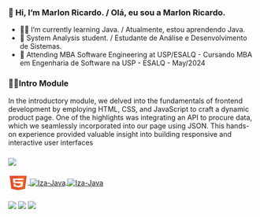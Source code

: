 ### 👋 Hi, I’m Marlon Ricardo. / Olá, eu sou a Marlon Ricardo.

- 👨‍💻 I’m currently learning Java. / Atualmente, estou aprendendo Java.
- 📘 System Analysis student. / Estudante de Análise e Desenvolvimento de Sistemas. 
- 📙 Attending MBA Software Engineering at USP/ESALQ - Cursando MBA em Engenharia de Software na USP - ESALQ - May/2024

### 👨‍💻Intro Module

In the introductory module, we delved into the fundamentals of frontend development by employing HTML, CSS, and JavaScript to craft a dynamic product page. One of the highlights was integrating an API to procure data, which we seamlessly incorporated into our page using JSON. This hands-on experience provided valuable insight into building responsive and interactive user interfaces

###

<div>
  <a href="https://github.com/marlonricardo">
  <img height="180em" src="https://github-readme-stats.vercel.app/api/top-langs/?username=ricardmarlon&layout=compact&langs_count=7&theme=dracula"/>
</div>
  
  
<div style="display: inline_block"><br>
  <img align="center" alt="Iza-HTML" height="30" width="40" src="https://raw.githubusercontent.com/devicons/devicon/master/icons/html5/html5-original.svg">
  <img align="center" alt="Iza-Java" height="30" width="40" src="https://cdn.jsdelivr.net/gh/devicons/devicon/icons/java/java-original.svg" />
  <img align="center" alt="Iza-Java" height="30" width="40" src="https://cdn.jsdelivr.net/gh/devicons/devicon/icons/spring/spring-original.svg" />        
          
          
</div>
  
###
  
<div> 
  <a href="https://www.linkedin.com/in/marlonmro/" target="_blank"><img src="https://img.shields.io/badge/-LinkedIn-%230077B5?style=for-the-badge&logo=linkedin&logoColor=white" target="_blank"></a> 
  <a href = "mailto:mroricardo@gmail.com"><img src="https://img.shields.io/badge/-Gmail-%23333?style=for-the-badge&logo=gmail&logoColor=white" target="_blank"></a>
  <a href="https://instagram.com/ricardmarlon" target="_blank"><img src="https://img.shields.io/badge/-Instagram-%23E4405F?style=for-the-badge&logo=instagram&logoColor=white" target="_blank"></a>
